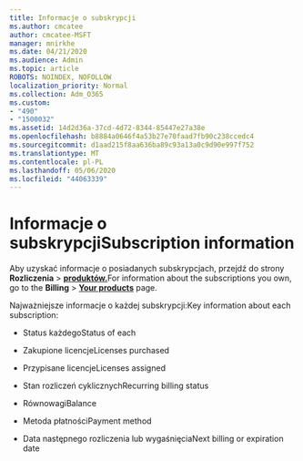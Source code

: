 ```yaml
---
title: Informacje o subskrypcji
ms.author: cmcatee
author: cmcatee-MSFT
manager: mnirkhe
ms.date: 04/21/2020
ms.audience: Admin
ms.topic: article
ROBOTS: NOINDEX, NOFOLLOW
localization_priority: Normal
ms.collection: Adm_O365
ms.custom:
- "490"
- "1500032"
ms.assetid: 14d2d36a-37cd-4d72-8344-85447e27a38e
ms.openlocfilehash: b8884a0646f4a53b27e70faad7fb90c238ccedc4
ms.sourcegitcommit: d1aad215f8aa636ba89c93a13a0c9d90e997f752
ms.translationtype: MT
ms.contentlocale: pl-PL
ms.lasthandoff: 05/06/2020
ms.locfileid: "44063339"
---
```

# <a name="subscription-information"></a><span data-ttu-id="56a3f-102">Informacje o subskrypcji</span><span class="sxs-lookup"><span data-stu-id="56a3f-102">Subscription information</span></span>

<span data-ttu-id="56a3f-103">Aby uzyskać informacje o posiadanych subskrypcjach, przejdź do strony **Rozliczenia** \> **[produktów.](https://go.microsoft.com/fwlink/p/?linkid=842054)**</span><span class="sxs-lookup"><span data-stu-id="56a3f-103">For information about the subscriptions you own, go to the **Billing** \> **[Your products](https://go.microsoft.com/fwlink/p/?linkid=842054)** page.</span></span>
  
<span data-ttu-id="56a3f-104">Najważniejsze informacje o każdej subskrypcji:</span><span class="sxs-lookup"><span data-stu-id="56a3f-104">Key information about each subscription:</span></span>
  
- <span data-ttu-id="56a3f-105">Status każdego</span><span class="sxs-lookup"><span data-stu-id="56a3f-105">Status of each</span></span>

- <span data-ttu-id="56a3f-106">Zakupione licencje</span><span class="sxs-lookup"><span data-stu-id="56a3f-106">Licenses purchased</span></span>

- <span data-ttu-id="56a3f-107">Przypisane licencje</span><span class="sxs-lookup"><span data-stu-id="56a3f-107">Licenses assigned</span></span>

- <span data-ttu-id="56a3f-108">Stan rozliczeń cyklicznych</span><span class="sxs-lookup"><span data-stu-id="56a3f-108">Recurring billing status</span></span>

- <span data-ttu-id="56a3f-109">Równowagi</span><span class="sxs-lookup"><span data-stu-id="56a3f-109">Balance</span></span>

- <span data-ttu-id="56a3f-110">Metoda płatności</span><span class="sxs-lookup"><span data-stu-id="56a3f-110">Payment method</span></span>

- <span data-ttu-id="56a3f-111">Data następnego rozliczenia lub wygaśnięcia</span><span class="sxs-lookup"><span data-stu-id="56a3f-111">Next billing or expiration date</span></span>
